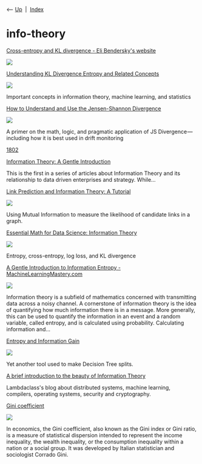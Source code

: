 <div class="nav">

⟵ [Up](index.html)  \|  [Index](index.html)

</div>

# info-theory

<div class="cards">

<div class="card">

<div class="card-title">

[Cross-entropy and KL divergence - Eli Bendersky's
website](https://eli.thegreenplace.net/2025/cross-entropy-and-kl-divergence/)

</div>

<div class="card-image">

[![](https://eli.thegreenplace.net/images/2025/distrib-1-0s.png)](https://eli.thegreenplace.net/2025/cross-entropy-and-kl-divergence/)

</div>

</div>

<div class="card">

<div class="card-title">

[Understanding KL Divergence Entropy and Related
Concepts](https://towardsdatascience.com/understanding-kl-divergence-entropy-and-related-concepts-75e766a2fd9e?source=rss----7f60cf5620c9---4)

</div>

<div class="card-image">

[![](https://miro.medium.com/v2/resize:fit:1200/1*MDhu1KyK_OCx71Uuh8I59A.png)](https://towardsdatascience.com/understanding-kl-divergence-entropy-and-related-concepts-75e766a2fd9e?source=rss----7f60cf5620c9---4)

</div>

Important concepts in information theory, machine learning, and
statistics

</div>

<div class="card">

<div class="card-title">

[How to Understand and Use the Jensen-Shannon
Divergence](https://towardsdatascience.com/how-to-understand-and-use-jensen-shannon-divergence-b10e11b03fd6?source=rss----7f60cf5620c9---4)

</div>

<div class="card-image">

[![](https://miro.medium.com/v2/resize:fit:1020/1*iXqnpz9Rlxl2X83fAYxyLg.jpeg)](https://towardsdatascience.com/how-to-understand-and-use-jensen-shannon-divergence-b10e11b03fd6?source=rss----7f60cf5620c9---4)

</div>

A primer on the math, logic, and pragmatic application of JS
Divergence — including how it is best used in drift monitoring

</div>

<div class="card">

<div class="card-title">

[1802](https://arxiv.org/pdf/1802.05968)

</div>

</div>

<div class="card">

<div class="card-title">

[Information Theory: A Gentle
Introduction](https://towardsdatascience.com/information-theory-a-gentle-introduction-6abaf99835ac?source=rss----7f60cf5620c9---4)

</div>

This is the first in a series of articles about Information Theory and
its relationship to data driven enterprises and strategy. While…

</div>

<div class="card">

<div class="card-title">

[Link Prediction and Information Theory: A
Tutorial](https://towardsdatascience.com/link-prediction-and-information-theory-a-tutorial-a67ecc73e7f9?source=rss----7f60cf5620c9---4)

</div>

<div class="card-image">

[![](https://miro.medium.com/v2/resize:fit:1200/1*VK7jOqx6Vogs_-liMWe5cg.png)](https://towardsdatascience.com/link-prediction-and-information-theory-a-tutorial-a67ecc73e7f9?source=rss----7f60cf5620c9---4)

</div>

Using Mutual Information to measure the likelihood of candidate links in
a graph.

</div>

<div class="card">

<div class="card-title">

[Essential Math for Data Science: Information
Theory](https://towardsdatascience.com/essential-math-for-data-science-information-theory-5d0380232ca1?source=rss----7f60cf5620c9---4)

</div>

<div class="card-image">

[![](https://miro.medium.com/v2/resize:fit:967/1*7BxImLe30p6sT_UqwcDgNw.jpeg)](https://towardsdatascience.com/essential-math-for-data-science-information-theory-5d0380232ca1?source=rss----7f60cf5620c9---4)

</div>

Entropy, cross-entropy, log loss, and KL divergence

</div>

<div class="card">

<div class="card-title">

[A Gentle Introduction to Information Entropy -
MachineLearningMastery.com](https://machinelearningmastery.com/what-is-information-entropy)

</div>

<div class="card-image">

[![](https://machinelearningmastery.com/wp-content/uploads/2019/10/Plot-of-Probability-Distribution-vs-Entropy.png)](https://machinelearningmastery.com/what-is-information-entropy)

</div>

Information theory is a subfield of mathematics concerned with
transmitting data across a noisy channel. A cornerstone of information
theory is the idea of quantifying how much information there is in a
message. More generally, this can be used to quantify the information in
an event and a random variable, called entropy, and is calculated using
probability. Calculating information and…

</div>

<div class="card">

<div class="card-title">

[Entropy and Information
Gain](https://towardsdatascience.com/entropy-and-information-gain-b738ca8abd2a?source=rss----7f60cf5620c9---4)

</div>

<div class="card-image">

[![](https://miro.medium.com/v2/da:true/resize:fit:1200/0*i_v4XULShj9hU4nV)](https://towardsdatascience.com/entropy-and-information-gain-b738ca8abd2a?source=rss----7f60cf5620c9---4)

</div>

Yet another tool used to make Decision Tree splits.

</div>

<div class="card">

<div class="card-title">

[A brief introduction to the beauty of Information
Theory](https://notamonadtutorial.com/a-brief-introduction-to-the-beauty-of-information-theory-8357f5b6a355)

</div>

Lambdaclass's blog about distributed systems, machine learning,
compilers, operating systems, security and cryptography.

</div>

<div class="card">

<div class="card-title">

[Gini coefficient](https://en.wikipedia.org/wiki/Gini_coefficient)

</div>

<div class="card-image">

[![](https://upload.wikimedia.org/wikipedia/commons/thumb/c/cc/Map_of_countries_by_GINI_coefficient_%281990_to_2020%29.svg/1200px-Map_of_countries_by_GINI_coefficient_%281990_to_2020%29.svg.png)](https://en.wikipedia.org/wiki/Gini_coefficient)

</div>

In economics, the Gini coefficient, also known as the Gini index or Gini
ratio, is a measure of statistical dispersion intended to represent the
income inequality, the wealth inequality, or the consumption inequality
within a nation or a social group. It was developed by Italian
statistician and sociologist Corrado Gini.

</div>

</div>
